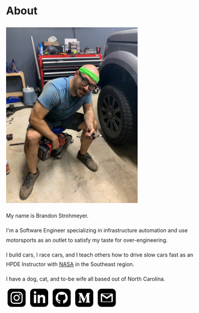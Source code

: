 <!DOCTYPE html>
<html lang="en">
<head>
    <meta charset="UTF-8">
    <meta name="viewport" content="width=device-width, initial-scale=1.0">
    <title>Narrow Column Example</title>
    <style>
        .narrow-column {
            height: 600px; /* Set fixed height */
            max-width: 600px; /* Set the maximum width of the column */
            margin: 0 auto; /* Center the column horizontally */
            padding: 0px;
            margin-bottom: 400px;
            background-color: transparent; /* Set the background to transparent */
            border: 1px solid transparent; /* Keep the border transparent */
            line-height: 1.8;
        }
        .center p {
            margin       : 0;
            position     : absolute;
            text-align   : center;
            top          : 35%;
            left         : 50%;
            -ms-transform: translate(-35%, -50%);
            transform    : translate(-35%, -50%);
        }
        #img-link, #img-link img{
            text-decoration: none !important;
            border         : 0px !important;
            outline        : none;
            border-width   : 10px;
            outline-width  : 0px;
            border-bottom  : none;
            padding-left   : 2px;
            padding-right  : 2px;
        }
    </style>
</head>
<body>
    <div class="narrow-column">
        <h1>About</h1>
        <img src="/img/garage_self.jpg#left" width="350" />
        <p>
        My name is Brandon Strohmeyer. 
        </p>
        <p>
            I'm a Software Engineer specializing in infrastructure automation and use motorsports as an outlet to satisfy my taste for over-engineering. 
        </p>
        <p>
            I build cars, I race cars, and I teach others how to drive slow cars fast as an HPDE Instructor with <a href="https://drivenasa.com/">NASA</a> in the Southeast region.
        </p>
        <p>
            I have a dog, cat, and to-be wife all based out of North Carolina.
        </p>
        <p>
            <a id="img-link" href="https://www.instagram.com/stro38x">
                <strong><img src="icons/iconmonstr-instagram-13.svg"></strong>
            </a>
            <a id="img-link" href="https://www.linkedin.com/in/bstrohmeyer/">
                <strong><img src="icons/iconmonstr-linkedin-3.svg"></strong>
            </a>
            <a id="img-link" href="https://github.com/brandonstrohmeyer">
                <strong><img src="icons/iconmonstr-github-3.svg"></strong>
            </a>            
            <a id="img-link" href="https://medium.com/@brandonstrohmeyer">
                <strong><img src="icons/iconmonstr-medium-3.svg"></strong>
            </a>            
            <a id="img-link" href="mailto:hello@stro.io">
                <strong><img src="icons/iconmonstr-gmail-3.svg"></strong>
            </a>
        </p>
    </div>

</body>
</html>